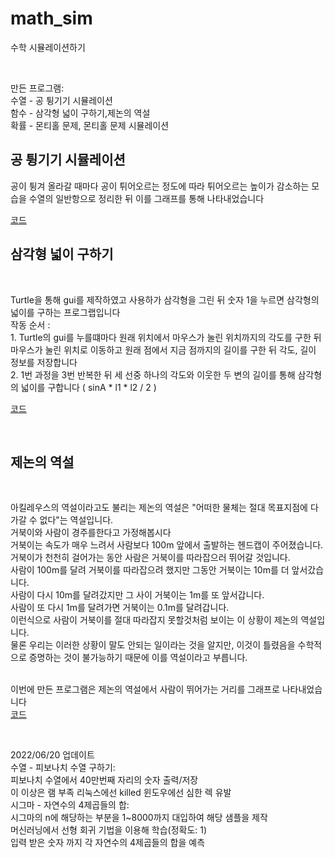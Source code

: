 # math_sim
수학 시뮬레이션하기


<br>

만든 프로그램:<br>
수열 - 공 튕기기 시뮬레이션<br>
함수 - 삼각형 넓이 구하기,제논의 역설<br>
확률 - 몬티홀 문제, 몬티홀 문제 시뮬레이션<br>

<h2> 공 튕기기 시뮬레이션 </h2>
<p>
공이 튕겨 올라갈 때마다 공이 튀어오르는 정도에 따라 튀어오르는 높이가 감소하는 모습을 수열의 일반항으로 정리한 뒤 이를 그래프를 통해 나타내었습니다<br/>

[코드](https://github.com/WhiteHerb/math_sim/blob/802e786f3f4b370bfbadc3f624afcd0249410c00/ballsim/bounce.py)
</p>

<h2> 삼각형 넓이 구하기 </h2><br/>
<p> 
Turtle을 통해 gui를 제작하였고 사용하가 삼각형을 그린 뒤 숫자 1을 누르면 삼각형의 넓이를 구하는 프로그랩입니다 <br/>
작동 순서 :<br/>
1. Turtle의 gui를 누를떄마다 원래 위치에서 마우스가 눌린 위치까지의 각도를 구한 뒤 마우스가 눌린 위치로 이동하고 원래 점에서 지금 점까지의 길이를 구한 뒤 각도, 길이 정보를 저장합니다<br/>
2. 1번 과정을 3번 반복한 뒤 세 선중 하나의 각도와 이웃한 두 변의 길이를 통해 삼각형의 넓이를 구합니다 ( sinA * l1 * l2 / 2 )<br/>

[코드](https://github.com/WhiteHerb/math_sim/blob/802e786f3f4b370bfbadc3f624afcd0249410c00/triangle/main.py)
</p>
<br/>

<h2>제논의 역설</h2><br/>
<p>
아킬레우스의 역설이라고도 불리는 제논의 역설은 "어떠한 물체는 절대 목표지점에 다가갈 수 없다"는 역설입니다.<br/>
거북이와 사람이 경주를한다고 가정해봅시다<br/>
거북이는 속도가 매우 느려서 사람보다 100m 앞에서 출발하는 헨드캡이 주어졌습니다.<br/>
거북이가 천천히 걸어가는 동안 사람은 거북이를 따라잡으러 뛰어갈 것입니다.<br/>
사람이 100m를 달려 거북이를 따라잡으려 했지만 그동안 거북이는 10m를 더 앞서갔습니다.<br/>
사람이 다시 10m를 달려갔지만 그 사이 거북이는 1m를 또 앞서갑니다.<br/>
사람이 또 다시 1m를 달려가면 거북이는 0.1m를 달려갑니다.<br/>
이런식으로 사람이 거북이를 절대 따라잡지 못할것처럼 보이는 이 상황이 제논의 역설입니다.<br/>
물론 우리는 이러한 상황이 말도 안되는 일이라는 것을 알지만, 이것이 틀렸음을 수학적으로 증명하는 것이 불가능하기 때문에 이를 역설이라고 부릅니다.<br/>
<br/>

이번에 만든 프로그램은 제논의 역설에서 사람이 뛰어가는 거리를 그래프로 나타내었습니다<br/>
[코드](https://github.com/WhiteHerb/math_sim/blob/5607e0abbdc564e1748de7191b10bb19c4ed3520/grap/zanon.py)
</p><br/>

2022/06/20 업데이트<br>
수열 - 피보나치 수열 구하기: <br>
  피보나치 수열에서 40만번째 자리의 숫자 출력/저장 <br>
  이 이상은 램 부족 리눅스에선 killed 윈도우에선 심한 렉 유발 <br>
시그마 - 자연수의 4제곱들의 합: <br>
  시그마의 n에 해당하는 부분을 1~8000까지 대입하여 해당 샘플을 제작 <br>
  머신러닝에서 선형 회귀 기법을 이용해 학습(정확도: 1) <br>
  입력 받은 숫자 까지 각 자연수의 4제곱들의 합을 예측 <br>
